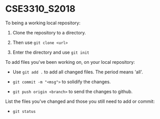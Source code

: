 # CSE3310_S2018

To being a working local repository:


1. Clone the repository to a directory.

2. Then use `git clone <url>`

3. Enter the directory and use `git init`


To add files you've been working on, on your local repository:

- Use `git add .` to add all changed files. The period means 'all'.

- `git commit -m "<msg">` to solidify the changes.

- `git push origin <branch>` to send the changes to github.


List the files you've changed and those you still need to add or commit:

- `git status`
